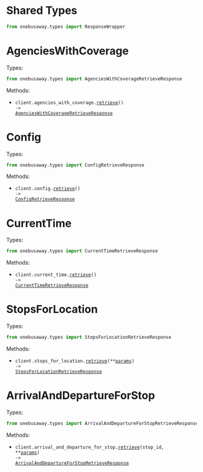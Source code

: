 # Shared Types

```python
from onebusaway.types import ResponseWrapper
```

# AgenciesWithCoverage

Types:

```python
from onebusaway.types import AgenciesWithCoverageRetrieveResponse
```

Methods:

- <code title="get /api/where/agencies-with-coverage.json">client.agencies_with_coverage.<a href="./src/onebusaway/resources/agencies_with_coverage.py">retrieve</a>() -> <a href="./src/onebusaway/types/agencies_with_coverage_retrieve_response.py">AgenciesWithCoverageRetrieveResponse</a></code>

# Config

Types:

```python
from onebusaway.types import ConfigRetrieveResponse
```

Methods:

- <code title="get /api/where/config.json">client.config.<a href="./src/onebusaway/resources/config.py">retrieve</a>() -> <a href="./src/onebusaway/types/config_retrieve_response.py">ConfigRetrieveResponse</a></code>

# CurrentTime

Types:

```python
from onebusaway.types import CurrentTimeRetrieveResponse
```

Methods:

- <code title="get /api/where/current-time.json">client.current_time.<a href="./src/onebusaway/resources/current_time.py">retrieve</a>() -> <a href="./src/onebusaway/types/current_time_retrieve_response.py">CurrentTimeRetrieveResponse</a></code>

# StopsForLocation

Types:

```python
from onebusaway.types import StopsForLocationRetrieveResponse
```

Methods:

- <code title="get /api/where/stops-for-location.json">client.stops_for_location.<a href="./src/onebusaway/resources/stops_for_location.py">retrieve</a>(\*\*<a href="src/onebusaway/types/stops_for_location_retrieve_params.py">params</a>) -> <a href="./src/onebusaway/types/stops_for_location_retrieve_response.py">StopsForLocationRetrieveResponse</a></code>

# ArrivalAndDepartureForStop

Types:

```python
from onebusaway.types import ArrivalAndDepartureForStopRetrieveResponse
```

Methods:

- <code title="get /api/where/arrival-and-departure-for-stop/{stopID}.json">client.arrival_and_departure_for_stop.<a href="./src/onebusaway/resources/arrival_and_departure_for_stop.py">retrieve</a>(stop_id, \*\*<a href="src/onebusaway/types/arrival_and_departure_for_stop_retrieve_params.py">params</a>) -> <a href="./src/onebusaway/types/arrival_and_departure_for_stop_retrieve_response.py">ArrivalAndDepartureForStopRetrieveResponse</a></code>
